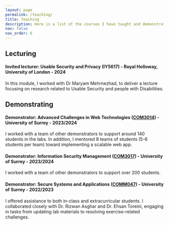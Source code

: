 ```yaml
---
layout: page
permalink: /teaching/
title: Teaching
description: Here is a list of the courses I have taught and demonstrated for.  
nav: false
nav_order: 6
---
```

## Lecturing
#### Invited lecturer: Usable Security and Privacy (IY5617) - Royal Holloway, University of London - 2024
In this module, I worked with Dr Maryam Mehrnezhad, to deliver a lecture focusing on research related to Usable Security and people with Disabilities.  
## Demonstrating
#### Demonstrator: Advanced Challenges in Web Technologies ([COM3014](https://catalogue.surrey.ac.uk/2023-4/module/COM3014/SEMR2/2CF)) - University of Surrey - 2023/2024
I worked with a team of other demonstrators to support around 140 students in the labs. In addition, I mentored 8 teams of students (5-6 students per team) toward implementing a scalable web app. 
#### Demonstrator: Information Security Management ([COM3017](https://catalogue.surrey.ac.uk/2023-4/module/COM3017)) - University of Surrey - 2023/2024
I worked with a team of other demonstrators to support over 200 students. 
#### Demonstrator: Secure Systems and Applications ([COMM047](https://catalogue.surrey.ac.uk/2022-3/module/COMM047/)) - University of Surrey - 2022/2023
I offered assistance to both in-class and extracurricular students. I collaborated closely with Dr. Rizwan Asghar and Dr. Ehsan Toreini, engaging in tasks from updating lab materials to resolving exercise-related challenges.
